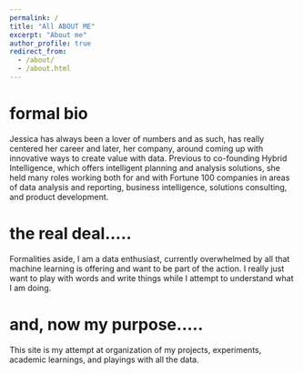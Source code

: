 ```yaml
---
permalink: /
title: "All ABOUT ME"
excerpt: "About me"
author_profile: true
redirect_from: 
  - /about/
  - /about.html
---
```


formal bio
======

Jessica has always been a lover of numbers and as such, has really centered her career and later, her company, around coming up with innovative ways to create value with data. Previous to co-founding Hybrid Intelligence, which offers intelligent planning and analysis solutions, she held many roles working both for and with Fortune 100 companies in areas of data analysis and reporting, business intelligence, solutions consulting, and product development.

the real deal.....
======

Formalities aside, I am a data enthusiast, currently overwhelmed by all that machine learning is offering and want to be part of the action.  I really just want to play with words and write things while I attempt to understand what I am doing.

and, now my purpose.....
======

This site is my attempt at organization of my projects, experiments, academic learnings, and playings with all the data.
